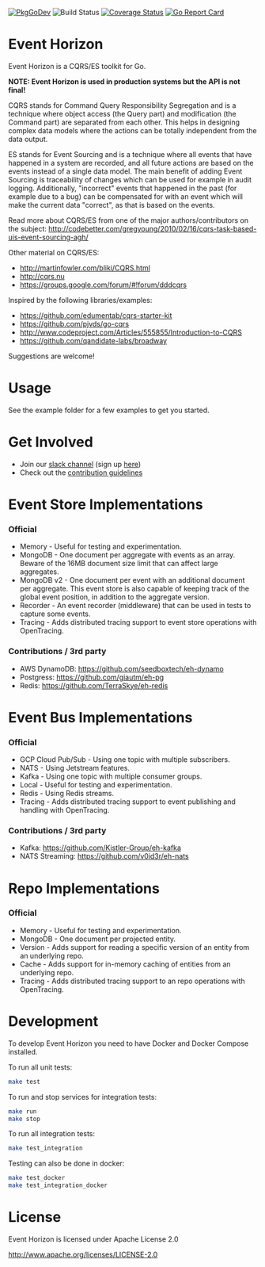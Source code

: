 [![PkgGoDev](https://pkg.go.dev/badge/github.com/gingfrederik/eventhorizon)](https://pkg.go.dev/github.com/gingfrederik/eventhorizon)
![Build Status](https://github.com/gingfrederik/eventhorizon/actions/workflows/test.yml/badge.svg)
[![Coverage Status](https://img.shields.io/coveralls/looplab/eventhorizon.svg)](https://coveralls.io/r/looplab/eventhorizon)
[![Go Report Card](https://goreportcard.com/badge/looplab/eventhorizon)](https://goreportcard.com/report/looplab/eventhorizon)

# Event Horizon

Event Horizon is a CQRS/ES toolkit for Go.

**NOTE: Event Horizon is used in production systems but the API is not final!**

CQRS stands for Command Query Responsibility Segregation and is a technique where object access (the Query part) and modification (the Command part) are separated from each other. This helps in designing complex data models where the actions can be totally independent from the data output.

ES stands for Event Sourcing and is a technique where all events that have happened in a system are recorded, and all future actions are based on the events instead of a single data model. The main benefit of adding Event Sourcing is traceability of changes which can be used for example in audit logging. Additionally, "incorrect" events that happened in the past (for example due to a bug) can be compensated for with an event which will make the current data "correct", as that is based on the events.

Read more about CQRS/ES from one of the major authors/contributors on the subject: http://codebetter.com/gregyoung/2010/02/16/cqrs-task-based-uis-event-sourcing-agh/

Other material on CQRS/ES:

- http://martinfowler.com/bliki/CQRS.html
- http://cqrs.nu
- https://groups.google.com/forum/#!forum/dddcqrs

Inspired by the following libraries/examples:

- https://github.com/edumentab/cqrs-starter-kit
- https://github.com/pjvds/go-cqrs
- http://www.codeproject.com/Articles/555855/Introduction-to-CQRS
- https://github.com/qandidate-labs/broadway

Suggestions are welcome!

# Usage

See the example folder for a few examples to get you started.

# Get Involved

- Join our [slack channel](https://gophers.slack.com/messages/eventhorizon/) (sign up [here](https://invite.slack.golangbridge.org/))
- Check out the [contribution guidelines](CONTRIBUTING.md)

# Event Store Implementations

### Official

- Memory - Useful for testing and experimentation.
- MongoDB - One document per aggregate with events as an array. Beware of the 16MB document size limit that can affect large aggregates.
- MongoDB v2 - One document per event with an additional document per aggregate. This event store is also capable of keeping track of the global event position, in addition to the aggregate version.
- Recorder - An event recorder (middleware) that can be used in tests to capture some events.
- Tracing - Adds distributed tracing support to event store operations with OpenTracing.

### Contributions / 3rd party

- AWS DynamoDB: https://github.com/seedboxtech/eh-dynamo
- Postgress: https://github.com/giautm/eh-pg
- Redis: https://github.com/TerraSkye/eh-redis

# Event Bus Implementations

### Official

- GCP Cloud Pub/Sub - Using one topic with multiple subscribers.
- NATS - Using Jetstream features.
- Kafka - Using one topic with multiple consumer groups.
- Local - Useful for testing and experimentation.
- Redis - Using Redis streams.
- Tracing - Adds distributed tracing support to event publishing and handling with OpenTracing.

### Contributions / 3rd party

- Kafka: https://github.com/Kistler-Group/eh-kafka
- NATS Streaming: https://github.com/v0id3r/eh-nats

# Repo Implementations

### Official

- Memory - Useful for testing and experimentation.
- MongoDB - One document per projected entity.
- Version - Adds support for reading a specific version of an entity from an underlying repo.
- Cache - Adds support for in-memory caching of entities from an underlying repo.
- Tracing - Adds distributed tracing support to an repo operations with OpenTracing.

# Development

To develop Event Horizon you need to have Docker and Docker Compose installed.

To run all unit tests:

```bash
make test
```

To run and stop services for integration tests:

```bash
make run
make stop
```

To run all integration tests:

```bash
make test_integration
```

Testing can also be done in docker:

```bash
make test_docker
make test_integration_docker
```

# License

Event Horizon is licensed under Apache License 2.0

http://www.apache.org/licenses/LICENSE-2.0
